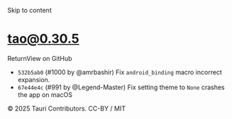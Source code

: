 Skip to content
# tao@0.30.5
ReturnView on GitHub
  * `532b5ab0` (#1000 by @amrbashir) Fix `android_binding` macro incorrect expansion.
  * `67e44e4c` (#991 by @Legend-Master) Fix setting theme to `None` crashes the app on macOS


© 2025 Tauri Contributors. CC-BY / MIT
